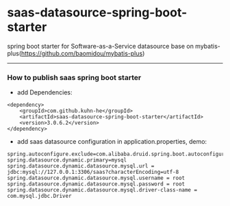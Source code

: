 # saas-datasource-spring-boot-starter
spring boot starter for Software-as-a-Service datasource base on mybatis-plus(https://github.com/baomidou/mybatis-plus)

-----------------------------------------------------------------------------------------------------------------------

### How to publish saas spring boot starter

+ add Dependencies:

```
<dependency>
    <groupId>com.github.kuhn-he</groupId>
    <artifactId>saas-datasource-spring-boot-starter</artifactId>
    <version>3.0.6.2</version>
</dependency>
```

+ add saas datasource configuration in application.properties, demo:

```
spring.autoconfigure.exclude=com.alibaba.druid.spring.boot.autoconfigure.DruidDataSourceAutoConfigure
spring.datasource.dynamic.primary=mysql
spring.datasource.dynamic.datasource.mysql.url = jdbc:mysql://127.0.0.1:3306/saas?characterEncoding=utf-8
spring.datasource.dynamic.datasource.mysql.username = root
spring.datasource.dynamic.datasource.mysql.password = root
spring.datasource.dynamic.datasource.mysql.driver-class-name = com.mysql.jdbc.Driver
```